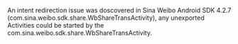 An intent redirection issue was doscovered in Sina Weibo Android SDK 4.2.7 (com.sina.weibo.sdk.share.WbShareTransActivity), any unexported Activities could be started by the com.sina.weibo.sdk.share.WbShareTransActivity.